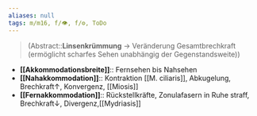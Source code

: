 ```yaml
---
aliases: null
tags: m/m16, f/👁️, f/⚙️, ToDo
---
```

> (Abstract::**Linsenkrümmung** → Veränderung Gesamtbrechkraft (ermöglicht scharfes Sehen unabhängig der Gegenstandsweite))
- **[[Akkommodationsbreite]]**:: Fernsehen bis Nahsehen
- **[[Nahakkommodation]]**:: Kontraktion [[M. ciliaris]], Abkugelung, Brechkraft↑, Konvergenz, [[Miosis]]
- **[[Fernakkommodation]]**:: Rückstellkräfte, Zonulafasern in Ruhe straff, Brechkraft↓, Divergenz,[[Mydriasis]]